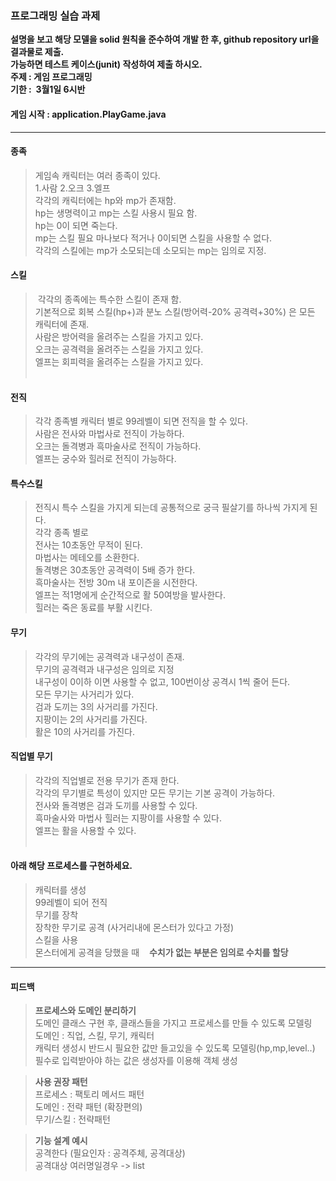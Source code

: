 
### 프로그래밍 실습 과제

**설명을 보고 해당 모델을 solid 원칙을 준수하여 개발 한 후, github repository url을 결과물로 제출.**  
**가능하면 테스트 케이스(junit) 작성하여 제출 하시오.**  
**주제 : 게임 프로그래밍**  
**기한 :  3월1일 6시반**  

#### 게임 시작 : application.PlayGame.java

-------------------------------------------------

#### 종족
>게임속 캐릭터는 여러 종족이 있다.  
1.사람 2.오크 3.엘프  
각각의 캐릭터에는 hp와 mp가 존재함.  
hp는 생명력이고 mp는 스킬 사용시 필요 함.  
hp는 0이 되면 죽는다.  
mp는 스킬 필요 마나보다 적거나 0이되면  스킬을 사용할 수 없다.  
각각의 스킬에는 mp가 소모되는데 소모되는 mp는 임의로 지정.     


#### 스킬
> 각각의 종족에는 특수한 스킬이 존재 함.        
기본적으로 회복 스킬(hp+)과 분노 스킬(방어력-20% 공격력+30%) 은 모든 캐릭터에 존재.    
사람은 방어력을 올려주는 스킬을 가지고 있다.  
오크는 공격력을 올려주는 스킬을 가지고 있다.  
엘프는 회피력을 올려주는 스킬을 가지고 있다.  
 
#### 전직
>각각 종족별 캐릭터 별로 99레벨이 되면 전직을 할 수 있다.  
사람은 전사와 마법사로 전직이 가능하다.  
오크는 돌격병과 흑마술사로 전직이 가능하다.  
엘프는 궁수와 힐러로 전직이 가능하다.  
 
 #### 특수스킬
>전직시 특수 스킬을 가지게 되는데 공통적으로 궁극 필살기를 하나씩 가지게 된다.  
각각 종족 별로    
전사는 10초동안 무적이 된다.    
마법사는 메테오를 소환한다.    
돌격병은 30초동안 공격력이 5배 증가 한다.    
흑마술사는 전방 30m 내 포이즌을 시전한다.    
엘프는 적1명에게 순간적으로 활 50여방을 발사한다.    
힐러는 죽은 동료를 부활 시킨다.    
 
 
#### 무기
>각각의 무기에는 공격력과 내구성이 존재.  
무기의 공격력과 내구성은 임의로 지정  
내구성이 0이하 이면 사용할 수 없고, 100번이상 공격시 1씩 줄어 든다.    
모든 무기는 사거리가 있다.     
검과 도끼는 3의 사거리를 가진다.  
지팡이는 2의 사거리를 가진다.  
활은 10의 사거리를 가진다.    


#### 직업별 무기
>각각의 직업별로 전용 무기가 존재 한다.  
각각의 무기별로 특성이 있지만 모든 무기는 기본 공격이 가능하다.  
전사와 돌격병은 검과 도끼를 사용할 수 있다.  
흑마술사와 마법사 힐러는 지팡이를 사용할 수 있다.  
엘프는 활을 사용할 수 있다.  
 
 
#### 아래 해당 프로세스를 구현하세요.
>캐릭터를 생성  
99레벨이 되어 전직  
무기를 장착  
장착한 무기로 공격 (사거리내에 몬스터가 있다고 가정)  
스킬을 사용  
몬스터에게 공격을 당했을 때   
 **수치가 없는 부분은 임의로 수치를 할당**

-------------------------------------------------

#### 피드백 
>**프로세스와 도메인 분리하기**  
도메인 클래스 구현 후, 클래스들을 가지고 프로세스를 만들 수 있도록 모델링  
도메인 : 직업, 스킬, 무기, 캐릭터  
캐릭터 생성시 반드시 필요한 값만 들고있을 수 있도록 모델링(hp,mp,level..)  
필수로 입력받아야 하는 값은 생성자를 이용해 객체 생성

> **사용 권장 패턴**  
프로세스 : 팩토리 메서드 패턴  
도메인 : 전략 패턴 (확장편의)  
무기/스킬 : 전략패턴  

>**기능 설계 예시**  
공격한다 (필요인자 : 공격주체, 공격대상)  
공격대상 여러명일경우 -> list 
